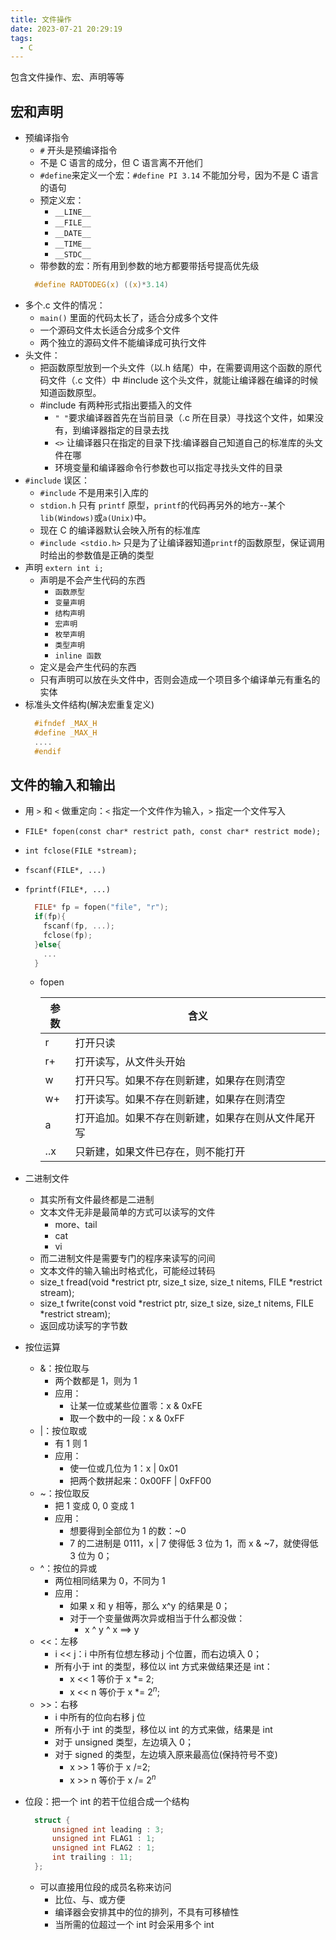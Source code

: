 ```yaml
---
title: 文件操作
date: 2023-07-21 20:29:19
tags:
  - C
---
```


包含文件操作、宏、声明等等

<!--more-->

## 宏和声明

- 预编译指令
  - `#` 开头是预编译指令
  - 不是 C 语言的成分，但 C 语言离不开他们
  - `#define`来定义一个宏：`#define PI 3.14` 不能加分号，因为不是 C 语言的语句
  - 预定义宏：
    - `__LINE__`
    - `__FILE__`
    - `__DATE__`
    - `__TIME__`
    - `__STDC__`
  - 带参数的宏：所有用到参数的地方都要带括号提高优先级
  ```C
    #define RADTODEG(x) ((x)*3.14)
  ```
- 多个.c 文件的情况：
  - `main()` 里面的代码太长了，适合分成多个文件
  - 一个源码文件太长适合分成多个文件
  - 两个独立的源码文件不能编译成可执行文件
- 头文件：
  - 把函数原型放到一个头文件（以.h 结尾）中，在需要调用这个函数的原代码文件（.c 文件）中 #include 这个头文件，就能让编译器在编译的时候知道函数原型。
  - #include 有两种形式指出要插入的文件
    - `" "`要求编译器首先在当前目录（.c 所在目录）寻找这个文件，如果没有，到编译器指定的目录去找
    - `<>` 让编译器只在指定的目录下找:编译器自己知道自己的标准库的头文件在哪
    - 环境变量和编译器命令行参数也可以指定寻找头文件的目录
- `#include` 误区：
  - `#include` 不是用来引入库的
  - `stdion.h` 只有 `printf` 原型，`printf`的代码再另外的地方--某个`lib(Windows)`或`a(Unix)`中。
  - 现在 C 的编译器默认会映入所有的标准库
  - `#include <stdio.h>` 只是为了让编译器知道`printf`的函数原型，保证调用时给出的参数值是正确的类型
- 声明 `extern int i;`
  - 声明是不会产生代码的东西
    - `函数原型`
    - `变量声明`
    - `结构声明`
    - `宏声明`
    - `枚举声明`
    - `类型声明`
    - `inline 函数`
  - 定义是会产生代码的东西
  - 只有声明可以放在头文件中，否则会造成一个项目多个编译单元有重名的实体
- 标准头文件结构(解决宏重复定义)
  ```C
    #ifndef _MAX_H
    #define _MAX_H
    ....
    #endif
  ```

## 文件的输入和输出

- 用 `>` 和 `<` 做重定向：`<` 指定一个文件作为输入，`>` 指定一个文件写入
- `FILE* fopen(const char* restrict path, const char* restrict mode);`
- `int fclose(FILE *stream);`
- `fscanf(FILE*, ...)`
- `fprintf(FILE*, ...)`

  ```C
    FILE* fp = fopen("file", "r");
    if(fp){
      fscanf(fp, ...);
      fclose(fp);
    }else{
      ...
    }
  ```

  - fopen

    | 参数 | 含义                                               |
    | ---- | -------------------------------------------------- |
    | r    | 打开只读                                           |
    | r+   | 打开读写，从文件头开始                             |
    | w    | 打开只写。如果不存在则新建，如果存在则清空         |
    | w+   | 打开读写。如果不存在则新建，如果存在则清空         |
    | a    | 打开追加。如果不存在则新建，如果存在则从文件尾开写 |
    | ..x  | 只新建，如果文件已存在，则不能打开                 |

- 二进制文件

  - 其实所有文件最终都是二进制
  - 文本文件无非是最简单的方式可以读写的文件
    - more、tail
    - cat
    - vi
  - 而二进制文件是需要专门的程序来读写的问间
  - 文本文件的输入输出时格式化，可能经过转码
  - size_t fread(void *restrict ptr, size_t size, size_t nitems, FILE *restrict stream);
  - size_t fwrite(const void *restrict ptr, size_t size, size_t nitems, FILE *restrict stream);
  - 返回成功读写的字节数

- 按位运算

  - &：按位取与
    - 两个数都是 1，则为 1
    - 应用：
      - 让某一位或某些位置零：x & 0xFE
      - 取一个数中的一段：x & 0xFF
  - |：按位取或
    - 有 1 则 1
    - 应用：
      - 使一位或几位为 1：x | 0x01
      - 把两个数拼起来：0x00FF | 0xFF00
  - ~：按位取反
    - 把 1 变成 0, 0 变成 1
    - 应用：
      - 想要得到全部位为 1 的数：~0
      - 7 的二进制是 0111，x | 7 使得低 3 位为 1，而 x & ~7，就使得低 3 位为 0；
  - ^：按位的异或
    - 两位相同结果为 0，不同为 1
    - 应用：
      - 如果 x 和 y 相等，那么 x^y 的结果是 0；
      - 对于一个变量做两次异或相当于什么都没做：
        - x ^ y ^ x ==> y
  - <<：左移
    - i << j：i 中所有位想左移动 j 个位置，而右边填入 0；
    - 所有小于 int 的类型，移位以 int 方式来做结果还是 int：
      - x << 1 等价于 x \*= 2;
      - x << n 等价于 x \*= $2^n$;
  - \>>：右移
    - i 中所有的位向右移 j 位
    - 所有小于 int 的类型，移位以 int 的方式来做，结果是 int
    - 对于 unsigned 类型，左边填入 0；
    - 对于 signed 的类型，左边填入原来最高位(保持符号不变)
      - x >> 1 等价于 x /=2;
      - x >> n 等价于 x /= $2^n$

- 位段：把一个 int 的若干位组合成一个结构

  ```C
    struct {
        unsigned int leading : 3;
        unsigned int FLAG1 : 1;
        unsigned int FLAG2 : 1;
        int trailing : 11;
    };
  ```

  - 可以直接用位段的成员名称来访问
    - 比位、与、或方便
    - 编译器会安排其中的位的排列，不具有可移植性
    - 当所需的位超过一个 int 时会采用多个 int
